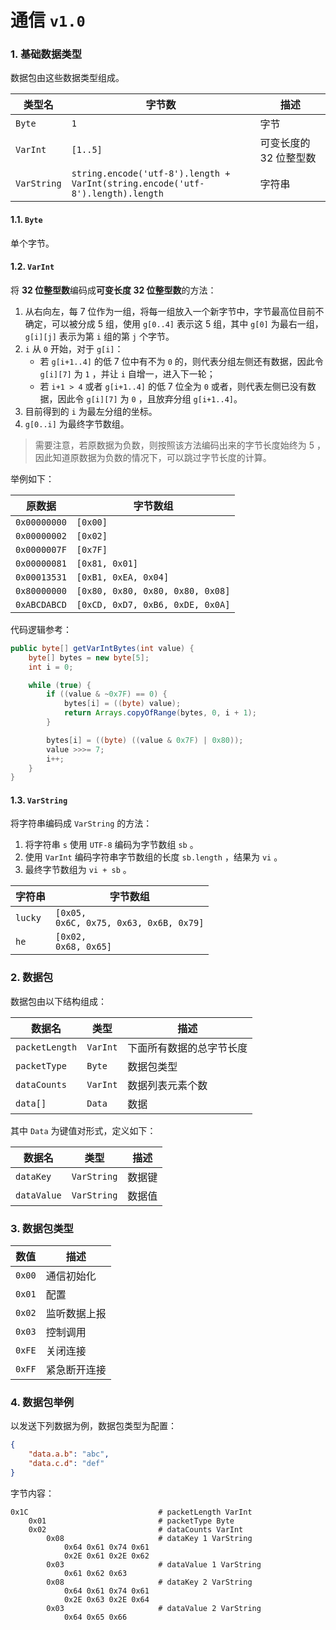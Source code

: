 # 通信 `v1.0`

### 1. 基础数据类型
数据包由这些数据类型组成。

| 类型名 | 字节数 | 描述 |
| --- | --- | --- |
| `Byte` | `1` | 字节 |
| `VarInt` | `[1..5]` | 可变长度的 32 位整型数 |
| `VarString` | `string.encode('utf-8').length + ` <br> `VarInt(string.encode('utf-8').length).length` | 字符串 |

#### 1.1. `Byte`
单个字节。

#### 1.2. `VarInt`
将 **32 位整型数**编码成**可变长度 32 位整型数**的方法：
1. 从右向左，每 7 位作为一组，将每一组放入一个新字节中，字节最高位目前不确定，可以被分成 5 组，使用 `g[0..4]` 表示这 5 组，其中 `g[0]` 为最右一组， `g[i][j]` 表示为第 `i` 组的第 `j` 个字节。
2. `i` 从 `0` 开始，对于 `g[i]`：
    + 若 `g[i+1..4]` 的低 7 位中有不为 `0` 的，则代表分组左侧还有数据，因此令 `g[i][7]` 为 `1` ，并让 `i` 自增一，进入下一轮；
    + 若 `i+1 > 4` 或者 `g[i+1..4]` 的低 7 位全为 `0` 或者，则代表左侧已没有数据，因此令 `g[i][7]` 为 `0` ，且放弃分组 `g[i+1..4]`。
3. 目前得到的 `i` 为最左分组的坐标。
4. `g[0..i]` 为最终字节数组。


> 需要注意，若原数据为负数，则按照该方法编码出来的字节长度始终为 5 ，因此知道原数据为负数的情况下，可以跳过字节长度的计算。

举例如下：

| 原数据 | 字节数组 |
| --- | --- |
| `0x00000000` | `[0x00]` |
| `0x00000002` | `[0x02]` |
| `0x0000007F` | `[0x7F]` |
| `0x00000081` | `[0x81, 0x01]` |
| `0x00013531` | `[0xB1, 0xEA, 0x04]` |
| `0x80000000` | `[0x80, 0x80, 0x80, 0x80, 0x08]` |
| `0xABCDABCD` | `[0xCD, 0xD7, 0xB6, 0xDE, 0x0A]` |


代码逻辑参考：
```java
public byte[] getVarIntBytes(int value) {
    byte[] bytes = new byte[5];
    int i = 0;

    while (true) {
        if ((value & ~0x7F) == 0) {
            bytes[i] = ((byte) value);
            return Arrays.copyOfRange(bytes, 0, i + 1);
        }

        bytes[i] = ((byte) ((value & 0x7F) | 0x80));
        value >>>= 7;
        i++;
    }
}
```

#### 1.3. `VarString`
将字符串编码成 `VarString` 的方法：
1. 将字符串 `s` 使用 `UTF-8` 编码为字节数组 `sb` 。
2. 使用 `VarInt` 编码字符串字节数组的长度 `sb.length` ，结果为 `vi` 。
3. 最终字节数组为 `vi + sb` 。

| 字符串 | 字节数组 |
| --- | --- |
| `lucky` | `[0x05, `<br>`0x6C, 0x75, 0x63, 0x6B, 0x79]` |
| `he` | `[0x02, `<br>`0x68, 0x65]` |

### 2. 数据包

数据包由以下结构组成：

| 数据名 | 类型 | 描述 |
| --- | --- | --- |
| `packetLength` | `VarInt` | 下面所有数据的总字节长度 |
| `packetType` | `Byte` | 数据包类型 |
| `dataCounts` | `VarInt` | 数据列表元素个数 |
| `data[]` | `Data` | 数据 |

其中 `Data` 为键值对形式，定义如下：

| 数据名 | 类型 | 描述 |
| --- | --- | --- |
| `dataKey` | `VarString` | 数据键 |
| `dataValue` | `VarString` | 数据值 |

### 3. 数据包类型

| 数值 | 描述 |
| --- | --- |
| `0x00` | 通信初始化 |
| `0x01` | 配置 |
| `0x02` | 监听数据上报 |
| `0x03` | 控制调用 |
| `0xFE` | 关闭连接 |
| `0xFF` | 紧急断开连接 |

### 4. 数据包举例
以发送下列数据为例，数据包类型为配置：
```json
{
    "data.a.b": "abc",
    "data.c.d": "def"
}
```

字节内容：
```
0x1C                             # packetLength VarInt
    0x01                         # packetType Byte
    0x02                         # dataCounts VarInt
        0x08                     # dataKey 1 VarString
            0x64 0x61 0x74 0x61
            0x2E 0x61 0x2E 0x62
        0x03                     # dataValue 1 VarString
            0x61 0x62 0x63
        0x08                     # dataKey 2 VarString
            0x64 0x61 0x74 0x61
            0x2E 0x63 0x2E 0x64
        0x03                     # dataValue 2 VarString
            0x64 0x65 0x66
```